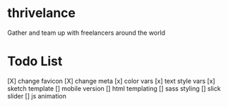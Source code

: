 # thrivelance
Gather and team up with freelancers around the world

# Todo List
[X] change favicon
[X] change meta
[x] color vars
[x] text style vars
[x] sketch template
[] mobile version
[] html templating
[] sass styling
[] slick slider
[] js animation
